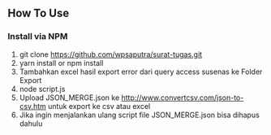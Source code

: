 How To Use
------------

### Install via NPM

1. git clone https://github.com/wpsaputra/surat-tugas.git
2. yarn install or npm install
3. Tambahkan excel hasil export error dari query access susenas ke Folder Export 
4. node script.js
5. Upload JSON_MERGE.json ke http://www.convertcsv.com/json-to-csv.htm untuk export ke csv atau excel
6. Jika ingin menjalankan ulang script file JSON_MERGE.json bisa dihapus dahulu